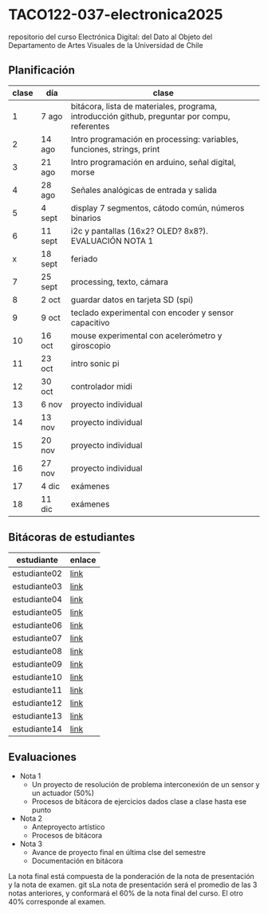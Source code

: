 # TACO122-037-electronica2025
repositorio del curso Electrónica Digital: del Dato al Objeto del Departamento de Artes Visuales de la Universidad de Chile

## Planificación

| clase | día     | clase                                                                                               |
|-------|---------|---------------------------------------------------------------------------------------------------- |
|     1 |   7 ago |  bitácora, lista de materiales, programa, introducción github, preguntar por compu, referentes      |
|     2 |  14 ago | Intro programación en processing: variables, funciones, strings, print                              |
|     3 |  21 ago | Intro programación en arduino, señal digital, morse                                                  |
|     4 |  28 ago | Señales analógicas de entrada y salida                                                              |
|     5 |  4 sept | display 7 segmentos, cátodo común, números binarios                                                |
|     6 | 11 sept | i2c y pantallas (16x2? OLED? 8x8?). EVALUACIÓN NOTA 1                                                                  |
| x     | 18 sept | feriado                                                                                            |
|     7 | 25 sept | processing, texto, cámara                                                                          |
|     8 |   2 oct | guardar datos en tarjeta SD (spi)                                                                  |
|     9 |   9 oct | teclado experimental con encoder y sensor capacitivo                                               |
|    10 |  16 oct | mouse experimental con acelerómetro y giroscopio                                                   |
|    11 |  23 oct | intro sonic pi                                                                                     |
|    12 |  30 oct | controlador midi                                                                                   |
|    13 |   6 nov | proyecto individual                                                                                |
|    14 |  13 nov | proyecto individual                                                                                |
|    15 |  20 nov | proyecto individual                                                                                |
|    16 |  27 nov | proyecto individual                                                                                |
|    17 |   4 dic | exámenes                                                                                           |
|    18 |  11 dic | exámenes                                                                                           |

## Bitácoras de estudiantes

| estudiante | enlace |
|--------------|------|
| estudiante02 | [link](https://github.com/misaaaaaa/TACO122-037-electronica2025#) |
| estudiante03 | [link](https://github.com/misaaaaaa/TACO122-037-electronica2025#) |
| estudiante04 | [link](https://github.com/misaaaaaa/TACO122-037-electronica2025#) |
| estudiante05 | [link](https://github.com/misaaaaaa/TACO122-037-electronica2025#) |
| estudiante06 | [link](https://github.com/misaaaaaa/TACO122-037-electronica2025#) |
| estudiante07 | [link](https://github.com/misaaaaaa/TACO122-037-electronica2025#) |
| estudiante08 | [link](https://github.com/misaaaaaa/TACO122-037-electronica2025#) |
| estudiante09 | [link](https://github.com/misaaaaaa/TACO122-037-electronica2025#) |
| estudiante10 | [link](https://github.com/misaaaaaa/TACO122-037-electronica2025#) |
| estudiante11 | [link](https://github.com/misaaaaaa/TACO122-037-electronica2025#) |
| estudiante12 | [link](https://github.com/misaaaaaa/TACO122-037-electronica2025#) |
| estudiante13 | [link](https://github.com/misaaaaaa/TACO122-037-electronica2025#) |
| estudiante14 | [link](https://github.com/misaaaaaa/TACO122-037-electronica2025#) |

## Evaluaciones

- Nota 1
    - Un proyecto de resolución de problema interconexión de un sensor y un actuador (50%) 
    - Procesos de bitácora de ejercicios dados clase a clase hasta ese punto
- Nota 2
    - Anteproyecto artístico
    - Procesos de bitácora
- Nota 3
    - Avance de proyecto final en última clse del semestre
    - Documentación en bitácora

La nota final está compuesta de la ponderación de la nota de presentación y la nota de examen. git sLa nota de presentación será el promedio de las 3 notas anteriores, y conformará el 60% de la nota final del curso. El otro 40% corresponde al examen.

